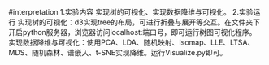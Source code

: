 #interpretation
1.实验内容 
    实现树的可视化、实现数据降维与可视化。 
2.实验运行
    实现树的可视化：d3实现tree的布局，可进行折叠与展开等交互。在文件夹下开启python服务器，浏览器访问localhost:端口号，即可运行树图可视化程序。
    实现数据降维与可视化：使用PCA、LDA、随机映射、Isomap、LLE、LTSA、MDS、随机森林、谱嵌入、t-SNE实现降维。运行Visualize.py即可。



